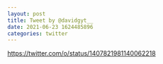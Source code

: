 ```yaml
--- 
layout: post 
title: Tweet by @davidgyt__ 
date: 2021-06-23 1624485896 
categories: twitter 
--- 
```

https://twitter.com/o/status/1407821981140062218